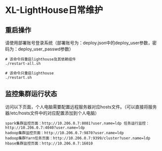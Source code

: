 # XL-LightHouse日常维护

## 重启操作

请使用部署账号登录系统（部署账号为：deploy.json中的deploy_user参数，密码为：deploy_user_passwd参数）

```
# 该命令将重启lighthouse及其依赖组件
./restart-all.sh

# 该命令只重启lighthouse
./restart.sh
```

## 监控集群运行状态

访问以下页面，个人电脑需要配置远程服务器对应hosts文件。（可以直接将服务器/etc/hosts文件中的对应配置添加到个人电脑）
```
spark集群监控页面：http://10.206.0.7:8081?user.name=ldp 任务运行监控：http://10.206.0.7:4040?user.name=ldp
hadoop集群监控页面：http://10.206.0.7:9870?user.name=ldp 
hadoop集群Yarn任务页面：http://10.206.0.7:9399/cluster?user.name=ldp
hbase集群监控页面：http://10.206.0.7:16010
```
